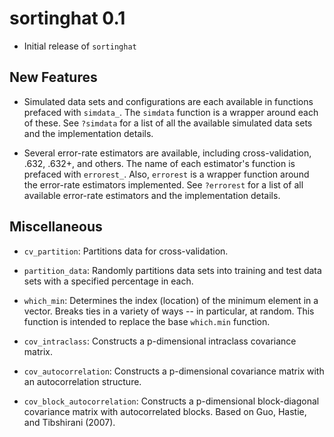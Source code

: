 # sortinghat 0.1

- Initial release of `sortinghat`

## New Features

- Simulated data sets and configurations are each available in functions
  prefaced with `simdata_`. The `simdata` function is a wrapper around each of
  these. See `?simdata` for a list of all the available simulated data sets and
  the implementation details.

- Several error-rate estimators are available, including cross-validation, .632,
  .632+, and others. The name of each estimator's function is prefaced with
  `errorest_`. Also, `errorest` is a wrapper function around the error-rate
  estimators implemented. See `?errorest` for a list of all available error-rate
  estimators and the implementation details.

## Miscellaneous

- `cv_partition`: Partitions data for cross-validation.

- `partition_data`: Randomly partitions data sets into training and test data
  sets with a specified percentage in each.

- `which_min`: Determines the index (location) of the minimum element in a
  vector. Breaks ties in a variety of ways -- in particular, at random. This
  function is intended to replace the base `which.min` function.

- `cov_intraclass`: Constructs a p-dimensional intraclass covariance matrix.

- `cov_autocorrelation`: Constructs a p-dimensional covariance matrix with an
  autocorrelation structure.

- `cov_block_autocorrelation`: Constructs a p-dimensional block-diagonal
  covariance matrix with autocorrelated blocks. Based on Guo, Hastie, and
  Tibshirani (2007).
